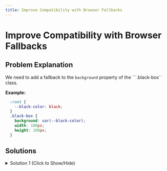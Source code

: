 ```yaml
---
title: Improve Compatibility with Browser Fallbacks
---
```

# Improve Compatibility with Browser Fallbacks

## Problem Explanation
We need to add a fallback to the ```background``` property of the ```.black-box`` class.

**Example:**

```css
  :root {
    --black-color: black;
  }
  .black-box {
    background: var(--black-color);
    width: 100px;
    height: 100px;
  }
```

## Solutions

<details><summary>Solution 1 (Click to Show/Hide)</summary>

Add a fallback to the ```background``` property before the existing background declaration:

```css
  :root {
    --black-color: black;
  }
  .black-box {
    background: black;
    background: var(--black-color);
    width: 100px;
    height: 100px;
  }
```
</details>

